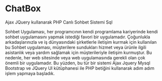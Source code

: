 # ChatBox
Ajax JQuery kullanarak PHP Canlı Sohbet Sistemi Sql


Sohbet Uygulaması, her programcının kendi programlama kariyerinde kendi sohbet uygulamasını yapmak istediği favori bir uygulamadır. Çoğunlukla arkadaşlarınızla ve iş dünyasındaki şirketlerle iletişim kurmak için kullanılan bu Sohbet uygulaması, müşterilere sundukları hizmet veya ürünle ilgili asistanlık veya yardım sağlamak için müşterileriyle iletişim kurmuştur. Bu nedenle, her web sitesinde veya web uygulamasında gerekli olan çok önemli bir uygulamadır. Bu yüzden, bu tür bir sistemi Ajax Jquery Mysql Bootstrap ve JQuery UI kütüphanesi ile PHP betiğini kullanarak adım adım işlem yapmaya başladık.
